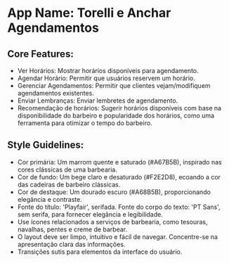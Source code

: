 # **App Name**: Torelli e Anchar Agendamentos

## Core Features:

- Ver Horários: Mostrar horários disponíveis para agendamento.
- Agendar Horário: Permitir que usuários reservem um horário.
- Gerenciar Agendamentos: Permitir que clientes vejam/modifiquem agendamentos existentes.
- Enviar Lembranças: Enviar lembretes de agendamento.
- Recomendação de horários: Sugerir horários disponíveis com base na disponibilidade do barbeiro e popularidade dos horários, como uma ferramenta para otimizar o tempo do barbeiro.

## Style Guidelines:

- Cor primária: Um marrom quente e saturado (#A67B5B), inspirado nas cores clássicas de uma barbearia.
- Cor de fundo: Um bege claro e desaturado (#F2E2D8), ecoando a cor das cadeiras de barbeiro clássicas.
- Cor de destaque: Um dourado escuro (#A68B5B), proporcionando elegância e contraste.
- Fonte do título: 'Playfair', serifada. Fonte do corpo do texto: 'PT Sans', sem serifa, para fornecer elegância e legibilidade.
- Use ícones relacionados a serviços de barbearia, como tesouras, navalhas, pentes e creme de barbear.
- O layout deve ser limpo, intuitivo e fácil de navegar. Concentre-se na apresentação clara das informações.
- Transições sutis para elementos da interface do usuário.